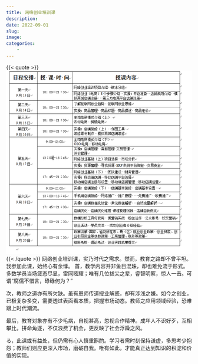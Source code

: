 ```yaml
---
title: 网络创业培训课
description: 
date: 2022-09-01
slug: 
image: 
categories:
    - 
---
```


{{< quote >}}
![时间安排](1.png)
{{< /quote >}}
网络创业培训课，实乃时代之需求。然而，教育之路却不曾平坦。我参加此课，始终心有余悸。
首，教学内容并非鱼目混珠，却也难免流于形式。多数学员当场疲态尽显，雷同眩耀；唯有几位拔尖之辈，睿智明察，惊人一击。可谓“腐儒不惜言，碌碌何为？”

次，教师之道亦有所欠缺。虽有恩师传道授业解惑，却有涉浅之嫌。如今之创业，已极复杂多变，需要透过表面看本质，把握市场动态。教师之应用领域经验，恐难跟上时代潮流。

最后，教育对象亦有不少毛病，自视甚高，忽视合作精神。成年人不识好歹，互相攀比，拼命角逐，不仅浪费了机会，更反映了社会浮躁之风。

る，此课或有益处，但仍需有心人慎重斟酌。学习者需时刻保持谦虚，多思考少抱怨；教师们则应更深入市场，磨砺自我。唯有如此，才能真正达到知识的积淀和价值的实现。

